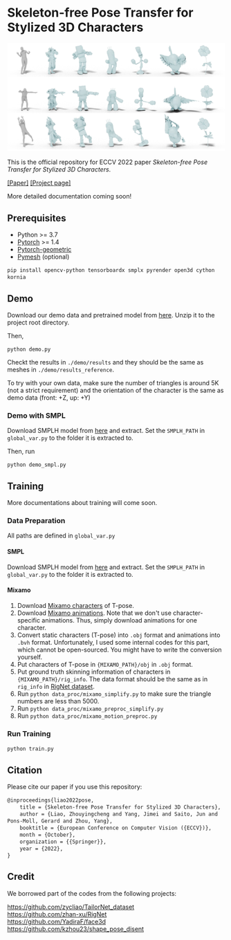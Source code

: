 # Skeleton-free Pose Transfer for Stylized 3D Characters
![teaser](assets/teaser.png "teaser")

This is the official repository for ECCV 2022 paper _Skeleton-free Pose Transfer for Stylized 3D Characters_.  

[\[Paper\]](https://zycliao.com/sfpt/sfpt.pdf) [\[Project page\]](https://zycliao.com/sfpt)  

More detailed documentation coming soon!

## Prerequisites
- Python >= 3.7
- [Pytorch](https://pytorch.org/) >= 1.4
- [Pytorch-geometric](https://pytorch-geometric.readthedocs.io/en/latest/notes/installation.html)
- [Pymesh](https://pymesh.readthedocs.io/en/latest/installation.html) (optional)

```
pip install opencv-python tensorboardx smplx pyrender open3d cython kornia
```

## Demo
Download our demo data and pretrained model from [here](https://drive.google.com/file/d/1k0Vg1N6xlLoPGG3Lrpa5Ly5ThLEqAmUg/view?usp=sharing).
Unzip it to the project root directory.

Then,
```
python demo.py
```

Checkt the results in `./demo/results` and they should be the same as meshes in `./demo/results_reference`.  

To try with your own data, make sure the number of triangles is around 5K (not a strict requirement) and the orientation of the character is the same as demo data (front: +Z, up: +Y)

### Demo with SMPL
Download SMPLH model from [here](https://mano.is.tue.mpg.de/) and extract.
Set the `SMPLH_PATH` in `global_var.py` to the folder it is extracted to.

Then, run
```
python demo_smpl.py
```

## Training

More documentations about training will come soon.

### Data Preparation
All paths are defined in `global_var.py`
#### SMPL
Download SMPLH model from [here](https://mano.is.tue.mpg.de/) and extract.
Set the `SMPLH_PATH` in `global_var.py` to the folder it is extracted to.

#### Mixamo
1. Download [Mixamo characters](https://www.mixamo.com/#/?page=1&type=Character) of T-pose. 
2. Download [Mixamo animations](https://www.mixamo.com/#/?page=1&type=Motion%2CMotionPack). Note that we don't use character-specific animations. 
   Thus, simply download animations for one character.
3. Convert static characters (T-pose) into `.obj` format and animations into `.bvh` format.
   Unfortunately, I used some internal codes for this part, which cannot be open-sourced.
   You might have to write the conversion yourself.
4. Put characters of T-pose in `{MIXAMO_PATH}/obj` in `.obj` format. 
5. Put ground truth skinning information of characters in `{MIXAMO_PATH}/rig_info`.
   The data format should be the same as in `rig_info` in [RigNet dataset](https://github.com/zhan-xu/RigNet). 
6. Run `python data_proc/mixamo_simplify.py` to make sure the triangle numbers are less than 5000.  
7. Run `python data_proc/mixamo_preproc_simplify.py`
8. Run `python data_proc/mixamo_motion_preproc.py`

### Run Training

```
python train.py
```




## Citation
Please cite our paper if you use this repository:
```
@inproceedings{liao2022pose,
    title = {Skeleton-free Pose Transfer for Stylized 3D Characters},
    author = {Liao, Zhouyingcheng and Yang, Jimei and Saito, Jun and Pons-Moll, Gerard and Zhou, Yang},
    booktitle = {European Conference on Computer Vision ({ECCV})},
    month = {October},
    organization = {{Springer}},
    year = {2022},
}
```

## Credit
We borrowed part of the codes from the following projects:  

https://github.com/zycliao/TailorNet_dataset  
https://github.com/zhan-xu/RigNet  
https://github.com/YadiraF/face3d  
https://github.com/kzhou23/shape_pose_disent  

